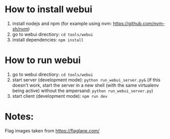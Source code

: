 # How to install webui

1. install nodejs and npm (for example using nvm: https://github.com/nvm-sh/nvm)
2. go to webui directiory: `cd tools/webui`
3. install dependencies: `npm install`

# How to run webui

1. go to webui directiory: `cd tools/webui`
2. start server (development mode): `python run_webui_server.py&` (if this doesn't work, start the server in a new shell (with the same virtualenv being active) without the ampersand: `python run_webui_server.py`)
3. start client (development mode): `npm run dev`

# Notes:
Flag images taken from https://flaglane.com/